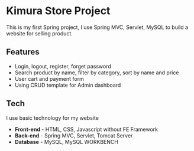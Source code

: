 # Kimura Store Project

This is my first Spring project, I use Spring MVC, Servlet, MySQL to build a website for selling product.

## Features
- Login, logout, register, forget password
- Search product by name, filter by category, sort by name and price
- User cart and payment form
- Using CRUD template for Admin dashboard

## Tech

I use basic technology for my website
- **Front-end** - HTML, CSS, Javascript without FE Framework
- **Back-end** - Spring MVC, Servlet, Tomcat Server
- **Database** - MySQL, MySQL WORKBENCH
